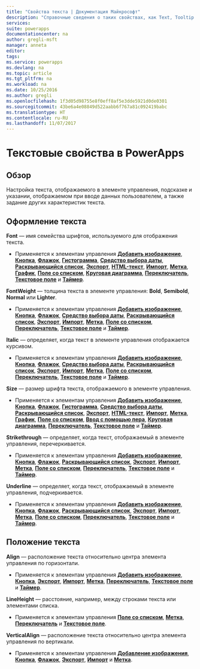 ```yaml
---
title: "Свойства текста | Документация Майкрософт"
description: "Справочные сведения о таких свойствах, как Text, Tooltip и HintText."
services: 
suite: powerapps
documentationcenter: na
author: gregli-msft
manager: anneta
editor: 
tags: 
ms.service: powerapps
ms.devlang: na
ms.topic: article
ms.tgt_pltfrm: na
ms.workload: na
ms.date: 10/25/2016
ms.author: gregli
ms.openlocfilehash: 1f3d05d98755e8f0eff8af5e3dde5921d0de0301
ms.sourcegitcommit: 43be6a4e08849d522aabb6f767a81c092419babc
ms.translationtype: HT
ms.contentlocale: ru-RU
ms.lasthandoff: 11/07/2017
---
```

# <a name="text-properties-in-powerapps"></a>Текстовые свойства в PowerApps
## <a name="overview"></a>Обзор
Настройка текста, отображаемого в элементе управления, подсказке и указании, отображаемом при вводе данных пользователем, а также задание других характеристик текста.

## <a name="text-appearance"></a>Оформление текста
**Font** — имя семейства шрифтов, используемого для отображения текста.

* Применяется к элементам управления **[Добавить изображение](control-add-picture.md)**, **[Кнопка](control-button.md)**, **[Флажок](control-check-box.md)**, **[Гистограмма](control-column-line-chart.md)**, **[Средство выбора даты](control-date-picker.md)**, **[Раскрывающийся список](control-drop-down.md)**, **[Экспорт](control-export-import.md)**, **[HTML-текст](control-html-text.md)**, **[Импорт](control-export-import.md)**, **[Метка](control-text-box.md)**, **[График](control-column-line-chart.md)**, **[Поле со списком](control-list-box.md)**, **[Круговая диаграмма](control-pie-chart.md)**, **[Переключатель](control-radio.md)**, **[Текстовое поле](control-text-input.md)** и **[Таймер](control-timer.md)**.

**FontWeight** — толщина текста в элементе управления: **Bold**, **Semibold**, **Normal** или **Lighter**.

* Применяется к элементам управления **[Добавить изображение](control-add-picture.md)**, **[Кнопка](control-button.md)**, **[Флажок](control-check-box.md)**, **[Средство выбора даты](control-date-picker.md)**, **[Раскрывающийся список](control-drop-down.md)**, **[Экспорт](control-export-import.md)**, **[Импорт](control-export-import.md)**, **[Метка](control-text-box.md)**, **[Поле со списком](control-list-box.md)**, **[Переключатель](control-radio.md)**, **[Текстовое поле](control-text-input.md)** и **[Таймер](control-timer.md)**.

**Italic** — определяет, когда текст в элементе управления отображается курсивом.

* Применяется к элементам управления **[Добавить изображение](control-add-picture.md)**, **[Кнопка](control-button.md)**, **[Флажок](control-check-box.md)**, **[Средство выбора даты](control-date-picker.md)**, **[Раскрывающийся список](control-drop-down.md)**, **[Экспорт](control-export-import.md)**, **[Импорт](control-export-import.md)**, **[Метка](control-text-box.md)**, **[Поле со списком](control-list-box.md)**, **[Переключатель](control-radio.md)**, **[Текстовое поле](control-text-input.md)** и **[Таймер](control-timer.md)**.

**Size** — размер шрифта текста, отображаемого в элементе управления.

* Применяется к элементам управления **[Добавить изображение](control-add-picture.md)**, **[Кнопка](control-button.md)**, **[Флажок](control-check-box.md)**, **[Гистограмма](control-column-line-chart.md)**, **[Средство выбора даты](control-date-picker.md)**, **[Раскрывающийся список](control-drop-down.md)**, **[Экспорт](control-export-import.md)**, **[HTML-текст](control-html-text.md)**, **[Импорт](control-export-import.md)**, **[Метка](control-text-box.md)**, **[График](control-column-line-chart.md)**, **[Поле со списком](control-list-box.md)**, **[Ввод с помощью пера](control-pen-input.md)**, **[Круговая диаграмма](control-pie-chart.md)**, **[Переключатель](control-radio.md)**, **[Текстовое поле](control-text-input.md)** и **[Таймер](control-timer.md)**.

**Strikethrough** — определяет, когда текст, отображаемый в элементе управления, перечеркивается.

* Применяется к элементам управления **[Добавить изображение](control-add-picture.md)**, **[Кнопка](control-button.md)**, **[Флажок](control-check-box.md)**, **[Раскрывающийся список](control-drop-down.md)**, **[Экспорт](control-export-import.md)**, **[Импорт](control-export-import.md)**, **[Метка](control-text-box.md)**, **[Поле со списком](control-list-box.md)**, **[Переключатель](control-radio.md)**, **[Текстовое поле](control-text-input.md)** и **[Таймер](control-timer.md)**.

**Underline** — определяет, когда текст, отображаемый в элементе управления, подчеркивается.

* Применяется к элементам управления **[Добавить изображение](control-add-picture.md)**, **[Кнопка](control-button.md)**, **[Флажок](control-check-box.md)**, **[Раскрывающийся список](control-drop-down.md)**, **[Экспорт](control-export-import.md)**, **[Импорт](control-export-import.md)**, **[Метка](control-text-box.md)**, **[Поле со списком](control-list-box.md)**, **[Переключатель](control-radio.md)**, **[Текстовое поле](control-text-input.md)** и **[Таймер](control-timer.md)**.

## <a name="text-placement"></a>Положение текста
**Align** — расположение текста относительно центра элемента управления по горизонтали.

* Применяется к элементам управления **[Добавить изображение](control-add-picture.md)**, **[Кнопка](control-button.md)**, **[Экспорт](control-export-import.md)**, **[Импорт](control-export-import.md)**, **[Метка](control-text-box.md)**, **[Переключатель](control-radio.md)**, **[Текстовое поле](control-text-input.md)** и **[Таймер](control-timer.md)**.

**LineHeight** — расстояние, например, между строками текста или элементами списка.

* Применяется к элементам управления **[Поле со списком](control-list-box.md)**, **[Метка](control-text-box.md)**, **[Переключатель](control-radio.md)** и **[Текстовое поле](control-text-input.md)**.

**VerticalAlign** — расположение текста относительно центра элемента управления по вертикали.

* Применяется к элементам управления **[Добавление изображения](control-add-picture.md)**, **[Кнопка](control-button.md)**, **[Флажок](control-check-box.md)**, **[Экспорт](control-export-import.md)**, **[Импорт](control-export-import.md)** и **[Метка](control-text-box.md)**.


